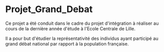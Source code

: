 # Projet_Grand_Debat

Ce projet a été conduit dans le cadre du projet d'intégration à réaliser au cours de la dernière année d'étude à l'Ecole Centrale de Lille.

Il a pour but d'étudier la représentativité des individus ayant participé au grand débat national par rapport à la population française. 
